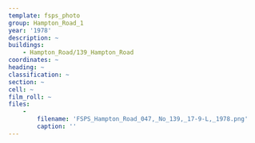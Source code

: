 ```yaml
---
template: fsps_photo
group: Hampton_Road_1
year: '1978'
description: ~
buildings:
    - Hampton_Road/139_Hampton_Road
coordinates: ~
heading: ~
classification: ~
section: ~
cell: ~
film_roll: ~
files:
    -
        filename: 'FSPS_Hampton_Road_047,_No_139,_17-9-L,_1978.png'
        caption: ''
---
```

